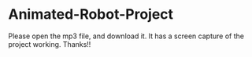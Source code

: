 # Animated-Robot-Project
Please open the mp3 file, and download it. It has a screen capture of the project working.
Thanks!!

